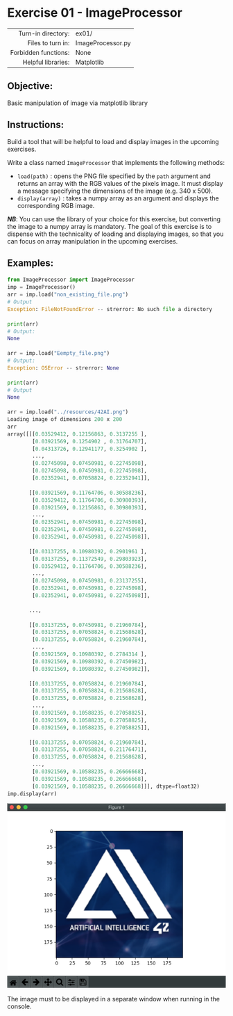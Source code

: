 # Exercise 01 - ImageProcessor

|                         |                    |
| -----------------------:| ------------------ |
|   Turn-in directory:    |  ex01/             |
|   Files to turn in:     |  ImageProcessor.py |
|   Forbidden functions:  |  None              |
|   Helpful libraries:    |  Matplotlib        |

## Objective:
Basic manipulation of image via matplotlib library

## Instructions:
Build a tool that will be helpful to load and display images in the upcoming exercises.

Write a class named `ImageProcessor` that implements the following methods:
* `load(path)` : opens the PNG file specified by the `path` argument and returns an array with the RGB values of the pixels image.
It must display a message specifying the dimensions of the image (e.g. 340 x 500).
* `display(array)` : takes a numpy array as an argument and displays the corresponding RGB image.

***NB***: You can use the library of your choice for this exercise, but converting the image to a numpy array is mandatory. The goal of this exercise is to dispense with the technicality of loading and displaying images, so that you can focus on array manipulation in the upcoming exercises. 

## Examples:
```python
from ImageProcessor import ImageProcessor
imp = ImageProcessor()
arr = imp.load("non_existing_file.png")
# Output
Exception: FileNotFoundError -- strerror: No such file a directory

print(arr)
# Output:
None

arr = imp.load("Eempty_file.png")
# Output:
Exception: OSError -- strerror: None

print(arr)
# Output
None

arr = imp.load("../resources/42AI.png")
Loading image of dimensions 200 x 200
arr
array([[[0.03529412, 0.12156863, 0.3137255 ],
        [0.03921569, 0.1254902 , 0.31764707],
        [0.04313726, 0.12941177, 0.3254902 ],
        ...,
        [0.02745098, 0.07450981, 0.22745098],
        [0.02745098, 0.07450981, 0.22745098],
        [0.02352941, 0.07058824, 0.22352941]],

       [[0.03921569, 0.11764706, 0.30588236],
        [0.03529412, 0.11764706, 0.30980393],
        [0.03921569, 0.12156863, 0.30980393],
        ...,
        [0.02352941, 0.07450981, 0.22745098],
        [0.02352941, 0.07450981, 0.22745098],
        [0.02352941, 0.07450981, 0.22745098]],

       [[0.03137255, 0.10980392, 0.2901961 ],
        [0.03137255, 0.11372549, 0.29803923],
        [0.03529412, 0.11764706, 0.30588236],
        ...,
        [0.02745098, 0.07450981, 0.23137255],
        [0.02352941, 0.07450981, 0.22745098],
        [0.02352941, 0.07450981, 0.22745098]],

       ...,

       [[0.03137255, 0.07450981, 0.21960784],
        [0.03137255, 0.07058824, 0.21568628],
        [0.03137255, 0.07058824, 0.21960784],
        ...,
        [0.03921569, 0.10980392, 0.2784314 ],
        [0.03921569, 0.10980392, 0.27450982],
        [0.03921569, 0.10980392, 0.27450982]],

       [[0.03137255, 0.07058824, 0.21960784],
        [0.03137255, 0.07058824, 0.21568628],
        [0.03137255, 0.07058824, 0.21568628],
        ...,
        [0.03921569, 0.10588235, 0.27058825],
        [0.03921569, 0.10588235, 0.27058825],
        [0.03921569, 0.10588235, 0.27058825]],

       [[0.03137255, 0.07058824, 0.21960784],
        [0.03137255, 0.07058824, 0.21176471],
        [0.03137255, 0.07058824, 0.21568628],
        ...,
        [0.03921569, 0.10588235, 0.26666668],
        [0.03921569, 0.10588235, 0.26666668],
        [0.03921569, 0.10588235, 0.26666668]]], dtype=float32)
imp.display(arr)
```
![42AIlogo](../assets/42AIlogo.png)

The image must to be displayed in a separate window when running in the console.
